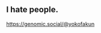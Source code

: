 I hate people.
--
<a rel="me" href="https://genomic.social/@yokofakun">https://genomic.social/@yokofakun</a>

